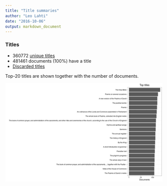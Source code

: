 ```yaml
---
title: "Title summaries"
author: "Leo Lahti"
date: "2016-10-06"
output: markdown_document
---
```



### Titles

 * 360772 [unique titles](output.tables/title_accepted.csv)
 * 481461 documents (100%) have a title
 * [Discarded titles](output.tables/title_discarded.csv)

Top-20 titles are shown together with the number of documents.

![plot of chunk summarytitle](figure/summarytitle-1.png)


